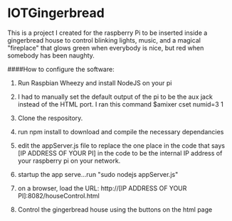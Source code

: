 # IOTGingerbread

This is a project I created for the raspberry Pi to be inserted inside a gingerbread house to control blinking lights, music, and a magical "fireplace" that glows green when everybody is nice, but red when somebody has been naughty.

####How to configure the software:
1) Run Raspbian Wheezy and install NodeJS on your pi

2) I had to manually set the default output of the pi to be the aux jack instead of the HTML port.   I ran this command $amixer cset numid=3 1

3) Clone the respository.

4) run npm install to download and compile the necessary dependancies

5) edit the appServer.js file to replace the one place in the code that says [IP ADDRESS OF YOUR PI] in the code to be the internal IP address of your raspberry pi on your network.

6) startup the app serve...run  "sudo nodejs appServer.js"

7) on a browser, load the URL:  http://[IP ADDRESS OF YOUR PI]:8082/houseControl.html   

8) Control the gingerbread house using the buttons on the html page

